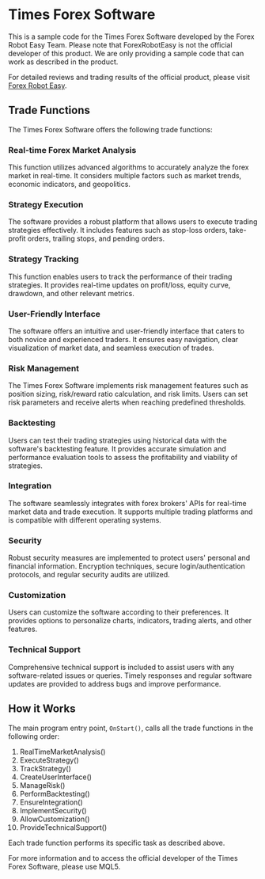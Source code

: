 # Times Forex Software

This is a sample code for the Times Forex Software developed by the Forex Robot Easy Team. Please note that ForexRobotEasy is not the official developer of this product. We are only providing a sample code that can work as described in the product.

For detailed reviews and trading results of the official product, please visit [Forex Robot Easy](https://forexroboteasy.com/forex-robot-review/times-forex-software-review-real-results-unveiled/).

## Trade Functions

The Times Forex Software offers the following trade functions:

### Real-time Forex Market Analysis

This function utilizes advanced algorithms to accurately analyze the forex market in real-time. It considers multiple factors such as market trends, economic indicators, and geopolitics.

### Strategy Execution

The software provides a robust platform that allows users to execute trading strategies effectively. It includes features such as stop-loss orders, take-profit orders, trailing stops, and pending orders.

### Strategy Tracking

This function enables users to track the performance of their trading strategies. It provides real-time updates on profit/loss, equity curve, drawdown, and other relevant metrics.

### User-Friendly Interface

The software offers an intuitive and user-friendly interface that caters to both novice and experienced traders. It ensures easy navigation, clear visualization of market data, and seamless execution of trades.

### Risk Management

The Times Forex Software implements risk management features such as position sizing, risk/reward ratio calculation, and risk limits. Users can set risk parameters and receive alerts when reaching predefined thresholds.

### Backtesting

Users can test their trading strategies using historical data with the software's backtesting feature. It provides accurate simulation and performance evaluation tools to assess the profitability and viability of strategies.

### Integration

The software seamlessly integrates with forex brokers' APIs for real-time market data and trade execution. It supports multiple trading platforms and is compatible with different operating systems.

### Security

Robust security measures are implemented to protect users' personal and financial information. Encryption techniques, secure login/authentication protocols, and regular security audits are utilized.

### Customization

Users can customize the software according to their preferences. It provides options to personalize charts, indicators, trading alerts, and other features.

### Technical Support

Comprehensive technical support is included to assist users with any software-related issues or queries. Timely responses and regular software updates are provided to address bugs and improve performance.

## How it Works

The main program entry point, `OnStart()`, calls all the trade functions in the following order:

1. RealTimeMarketAnalysis()
2. ExecuteStrategy()
3. TrackStrategy()
4. CreateUserInterface()
5. ManageRisk()
6. PerformBacktesting()
7. EnsureIntegration()
8. ImplementSecurity()
9. AllowCustomization()
10. ProvideTechnicalSupport()

Each trade function performs its specific task as described above.

For more information and to access the official developer of the Times Forex Software, please use MQL5.
